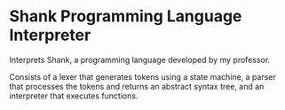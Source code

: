 # Shank Programming Language Interpreter
Interprets Shank, a programming language developed by my professor.

Consists of a lexer that generates tokens using a state machine, a parser that processes the tokens and returns an abstract syntax tree, and an interpreter that executes functions.
